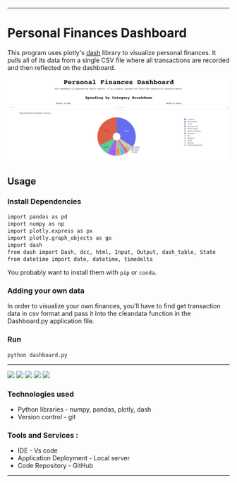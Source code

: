 -----------------
# Personal Finances Dashboard
This program uses plotly's [dash](https://github.com/plotly/dash) library to visualize personal finances. It pulls all of its data from a single CSV file where all transactions are recorded and then reflected on the dashboard. 

![](landingpage.png)

## Usage
### Install Dependencies
```shell
import pandas as pd
import numpy as np 
import plotly.express as px
import plotly.graph_objects as go
import dash
from dash import Dash, dcc, html, Input, Output, dash_table, State
from datetime import date, datetime, timedelta
```

You probably want to install them with `pip` or `conda`.

### Adding your own data
In order to visualize your own finances, you'll have to find get transaction data in csv format and pass it into the cleandata function in the Dashboard.py application file.

### Run
```shell
python dashboard.py
```


-----------------
<p align="left">
    <img src="https://img.shields.io/badge/python%20-%2314354C.svg?&style=for-the-badge&logo=python&logoColor=white"/>
    <img src="https://img.shields.io/badge/pandas-%23150458.svg?style=for-the-badge&logo=pandas&logoColor=white">
    <img src="https://img.shields.io/badge/numpy-%23F7931E.svg?style=for-the-badge&logo=numpy&logoColor=white">
    <img src="https://img.shields.io/badge/plotly-%037FFC.svg?style=for-the-badge&logo=plotly&logoColor=white">
    <img src="https://img.shields.io/badge/vscode-%23190458.svg?style=for-the-badge&logo=visualstudio&logoColor=white">
</p>

### Technologies used
* Python libraries - numpy, pandas, plotly, dash
* Version control - git 

### Tools and Services : 
* IDE - Vs code 
* Application Deployment - Local server
* Code Repository - GitHub
-----------------

